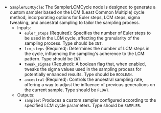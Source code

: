 - `SamplerLCMCycle`: The SamplerLCMCycle node is designed to generate a custom sampler based on the LCM (Least Common Multiple) cycle method, incorporating options for Euler steps, LCM steps, sigma tweaking, and ancestral sampling to tailor the sampling process.
    - Inputs:
        - `euler_steps` (Required): Specifies the number of Euler steps to be used in the LCM cycle, affecting the granularity of the sampling process. Type should be `INT`.
        - `lcm_steps` (Required): Determines the number of LCM steps in the cycle, influencing the sampling's adherence to the LCM pattern. Type should be `INT`.
        - `tweak_sigmas` (Required): A boolean flag that, when enabled, tweaks the sigma values used in the sampling process for potentially enhanced results. Type should be `BOOLEAN`.
        - `ancestral` (Required): Controls the ancestral sampling rate, offering a way to adjust the influence of previous generations on the current sample. Type should be `FLOAT`.
    - Outputs:
        - `sampler`: Produces a custom sampler configured according to the specified LCM cycle parameters. Type should be `SAMPLER`.
